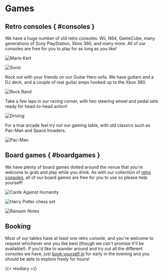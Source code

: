 # Games

## Retro consoles { #consoles }

We have a huge number of old retro consoles: Wii, N64, GameCube, many
generations of Sony PlayStation, Xbox 360, and many more.  All of our
consoles are free for you to play for as long as you like!

![Mario Kart](images/mariokart.jpeg)

![Sonic](images/sonic.jpeg)

Rock out with your friends on our Guitar Hero sofa.  We have guitars
and a DJ deck, and a couple of real guitar amps hooked up to the Xbox
360.

![Rock Band](images/rockband.jpeg)

Take a few laps in our racing corner, with two steering wheel and
pedal sets ready for head-to-head action!

![Driving](images/driving.jpeg)

For a true arcade feel try out our gaming table, with old classics
such as Pac-Man and Space Invaders.

![Pac-Man](images/pacman.jpeg)

## Board games { #boardgames }

We have plenty of board games dotted around the venue that you're
welcome to grab and play while you drink.  As with our collection of
[retro consoles](#consoles), all of our board games are free for you
to use so please help yourself!

![Cards Against Humanity](images/cardsagainsthumanity.jpeg)

![Harry Potter chess set](images/chess.jpeg)

![Ransom Notes](images/ransomnotes.jpeg)

## Booking

Most of our tables have at least one retro console, and you're welcome
to request whichever one you like best (though we can't promise it'll
be available!).  If you'd like to wander around and try out all the
different consoles we have, just [book yourself in](#resdiary) for
early in the evening and you should be able to explore freely for
hours!

{{< resdiary >}}
